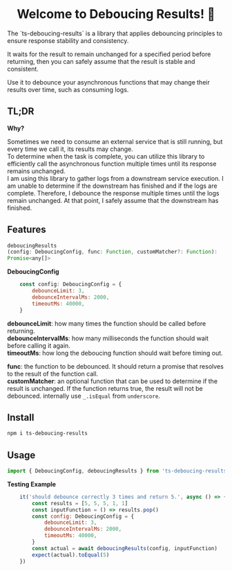 <h1 align="center">Welcome to Deboucing Results! 👐</h1>
The `ts-deboucing-results` is a library that applies debouncing principles to ensure response stability and consistency.  

It waits for the result to remain unchanged for a specified period before returning, then you can safely assume that the result is
stable and consistent.  

Use it to debounce your asynchronous functions that may change their results over time, such as consuming logs.

## TL;DR

**Why?**

Sometimes we need to consume an external service that is still running, but every time we call it, its results may change.  
To determine when the task is complete, you can utilize this library to efficiently call the asynchronous function multiple times until its response remains unchanged.  
I am using this library to gather logs from a downstream service execution. I am unable to determine if the downstream has finished and if the logs are complete. Therefore, I debounce the response multiple times until the logs remain unchanged. At that point, I safely assume that the downstream has finished.  

## Features

```js
deboucingResults
(config: DeboucingConfig, func: Function, customMatcher?: Function):
Promise<any[]>
```

**DeboucingConfig**

```js
    const config: DeboucingConfig = {
        debounceLimit: 3,
        debounceIntervalMs: 2000,
        timeoutMs: 40000,
    }
```

**debounceLimit**: how many times the function should be called before returning.  
**debounceIntervalMs**: how many milliseconds the function should wait before calling it again.  
**timeoutMs**: how long the deboucing function should wait before timing out.  

**func**: the function to be debounced. It should return a promise that resolves to the result of the function call.  
**customMatcher**: an optional function that can be used to determine if the result is unchanged. If the function returns true, the result will not be debounced. internally use `_.isEqual` from `underscore`.

## Install

```sh
npm i ts-deboucing-results
```

## Usage

```js
import { DeboucingConfig, deboucingResults } from 'ts-deboucing-results'
```

**Testing Example**  
```js 
    it('should debounce correctly 3 times and return 5.', async () => {
        const results = [5, 5, 5, 1, 1]
        const inputFunction = () => results.pop()
        const config: DeboucingConfig = {
            debounceLimit: 3,
            debounceIntervalMs: 2000,
            timeoutMs: 40000,
        }
        const actual = await deboucingResults(config, inputFunction)
        expect(actual).toEqual(5)
    })
```



